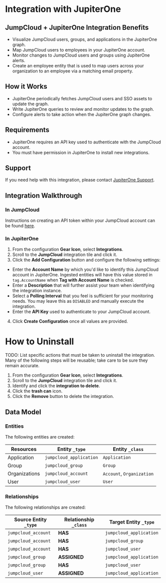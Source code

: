 # Integration with JupiterOne

## JumpCloud + JupiterOne Integration Benefits

*   Visualize JumpCloud users, groups, and applications in the JupiterOne graph.
*   Map JumpCloud users to employees in your JupiterOne account.
*   Monitor changes to JumpCloud users and groups using JupiterOne alerts.
*   Create an employee entity that is used to map users across your organization
    to an employee via a matching email property.

## How it Works

*   JupiterOne periodically fetches JumpCloud users and SSO assets to update the
    graph.
*   Write JupiterOne queries to review and monitor updates to the graph.
*   Configure alerts to take action when the JupiterOne graph changes.

## Requirements

*   JupiterOne requires an API key used to authenticate with the JumpCloud
    account.
*   You must have permission in JupiterOne to install new integrations.

## Support

If you need help with this integration, please contact
[JupiterOne Support](https://support.jupiterone.io).

## Integration Walkthrough

### In JumpCloud

Instructions on creating an API token within your JumpCloud account can be found
[here][1].

### In JupiterOne

1.  From the configuration **Gear Icon**, select **Integrations**.
2.  Scroll to the **JumpCloud** integration tile and click it.
3.  Click the **Add Configuration** button and configure the following settings:

*   Enter the **Account Name** by which you'd like to identify this JumpCloud
    account in JupiterOne. Ingested entities will have this value stored in
    `tag.AccountName` when **Tag with Account Name** is checked.
*   Enter a **Description** that will further assist your team when identifying
    the integration instance.
*   Select a **Polling Interval** that you feel is sufficient for your monitoring
    needs. You may leave this as `DISABLED` and manually execute the integration.
*   Enter the **API Key** used to authenticate to your JumpCloud account.

4.  Click **Create Configuration** once all values are provided.

# How to Uninstall

TODO: List specific actions that must be taken to uninstall the integration.
Many of the following steps will be reusable; take care to be sure they remain
accurate.

1.  From the configuration **Gear Icon**, select **Integrations**.
2.  Scroll to the **JumpCloud** integration tile and click it.
3.  Identify and click the **integration to delete**.
4.  Click the **trash can** icon.
5.  Click the **Remove** button to delete the integration.

<!-- {J1_DOCUMENTATION_MARKER_START} -->

<!--
********************************************************************************
NOTE: ALL OF THE FOLLOWING DOCUMENTATION IS GENERATED USING THE
"j1-integration document" COMMAND. DO NOT EDIT BY HAND! PLEASE SEE THE DEVELOPER
DOCUMENTATION FOR USAGE INFORMATION:

https://github.com/JupiterOne/sdk/blob/main/docs/integrations/development.md
********************************************************************************
-->

## Data Model

### Entities

The following entities are created:

| Resources     | Entity `_type`          | Entity `_class`           |
| ------------- | ----------------------- | ------------------------- |
| Application   | `jumpcloud_application` | `Application`             |
| Group         | `jumpcloud_group`       | `Group`                   |
| Organizations | `jumpcloud_account`     | `Account`, `Organization` |
| User          | `jumpcloud_user`        | `User`                    |

### Relationships

The following relationships are created:

| Source Entity `_type` | Relationship `_class` | Target Entity `_type`   |
| --------------------- | --------------------- | ----------------------- |
| `jumpcloud_account`   | **HAS**               | `jumpcloud_application` |
| `jumpcloud_account`   | **HAS**               | `jumpcloud_group`       |
| `jumpcloud_account`   | **HAS**               | `jumpcloud_user`        |
| `jumpcloud_group`     | **ASSIGNED**          | `jumpcloud_application` |
| `jumpcloud_group`     | **HAS**               | `jumpcloud_user`        |
| `jumpcloud_user`      | **ASSIGNED**          | `jumpcloud_application` |

<!--
********************************************************************************
END OF GENERATED DOCUMENTATION AFTER BELOW MARKER
********************************************************************************
-->

<!-- {J1_DOCUMENTATION_MARKER_END} -->

[1]: https://docs.jumpcloud.com/2.0/authentication-and-authorization/authentication-and-authorization-overview
